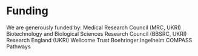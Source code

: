 # Funding 

We are generously funded by:
Medical Research Council (MRC, UKRI)
Biotechnology and Biological Sciences Research Council (BBSRC, UKRI)
Research England (UKRI) 
Wellcome Trust
Boehringer Ingelheim
COMPASS Pathways
